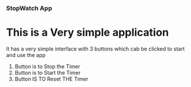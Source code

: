 ### StopWatch App
# This is a Very simple application
It has a very simple interface with 3 buttons which cab be clicked to start and use the app


1. Button is to Stop the Timer 
2. Button is to Start the Timer  
3. Button IS TO Reset THE Timer